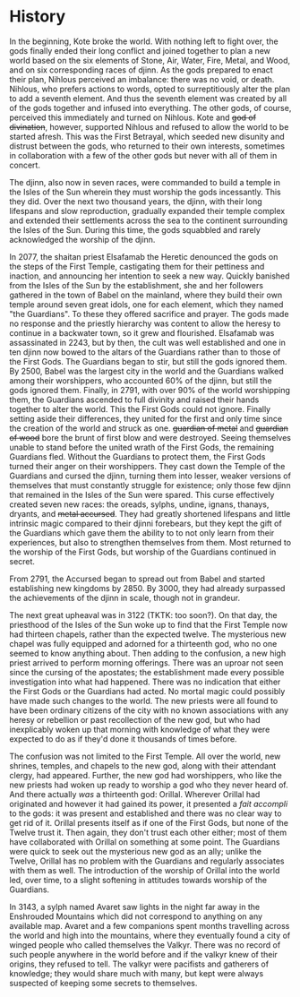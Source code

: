 # History

In the beginning, Kote broke the world.  With nothing left to fight over, the gods finally ended 
their long conflict and joined together to plan a new world based on the six elements of Stone, 
Air, Water, Fire, Metal, and Wood, and on six corresponding races of djinn.  As the gods prepared 
to enact their plan, Nihlous perceived an imbalance: there was no void, or death.  Nihlous, who 
prefers actions to words, opted to surreptitiously alter the plan to add a seventh element.  And 
thus the seventh element was created by all of the gods together and infused into everything.  The 
other gods, of course, perceived this immediately and turned on Nihlous.  Kote and ~~god of 
divination~~, however, supported Nihlous and refused to allow the world to be started afresh. 
This was the First Betrayal, which seeded new disunity and distrust between the gods, who returned 
to their own interests, sometimes in collaboration with a few of the other gods but never with all 
of them in concert.

The djinn, also now in seven races, were commanded to build a temple in the Isles of the Sun 
wherein they must worship the gods incessantly.  This they did.  Over the next two thousand years, 
the djinn, with their long lifespans and slow reproduction, gradually expanded their temple 
complex and extended their settlements across the sea to the continent surrounding the Isles of 
the Sun.  During this time, the gods squabbled and rarely acknowledged the worship of the djinn.

In 2077, the shaitan priest Elsafamab the Heretic denounced the gods on the steps of the First 
Temple, castigating them for their pettiness and inaction, and announcing her intention to seek a 
new way.  Quickly banished from the Isles of the Sun by the establishment, she and her followers 
gathered in the town of Babel on the mainland, where they build their own temple around seven 
great idols, one for each element, which they named "the Guardians".  To these they offered 
sacrifice and prayer.  The gods made no response and the priestly hierarchy was content to allow 
the heresy to continue in a backwater town, so it grew and flourished.  Elsafamab was assassinated 
in 2243, but by then, the cult was well established and one in ten djinn now bowed to the altars 
of the Guardians rather than to those of the First Gods.  The Guardians began to stir, but still 
the gods ignored them.  By 2500, Babel was the largest city in the world and the Guardians walked 
among their worshippers, who accounted 60% of the djinn, but still the gods ignored them. 
Finally, in 2791, with over 90% of the world worshipping them, the Guardians ascended to full 
divinity and raised their hands together to alter the world.  This the First Gods could not 
ignore.  Finally setting aside their differences, they united for the first and only time since 
the creation of the world and struck as one.  ~~guardian of metal~~ and ~~guardian of wood~~ bore 
the brunt of first blow and were destroyed.  Seeing themselves unable to stand before the united 
wrath of the First Gods, the remaining Guardians fled.  Without the Guardians to protect them, the 
First Gods turned their anger on their worshippers.  They cast down the Temple of the Guardians 
and cursed the djinn, turning them into lesser, weaker versions of themselves that must constantly 
struggle for existence; only those few djinn that remained in the Isles of the Sun were spared. 
This curse effectively created seven new races: the oreads, sylphs, undine, ignans, thanays, 
dryants, and ~~metal accursed~~.  They had greatly shortened lifespans and little intrinsic magic 
compared to their djinni forebears, but they kept the gift of the Guardians which gave them the 
ability to to not only learn from their experiences, but also to strengthen themselves from them. 
Most returned to the worship of the First Gods, but worship of the Guardians continued in secret.

From 2791, the Accursed began to spread out from Babel and started establishing new kingdoms by 2850.  By 3000, they had already surpassed the achievements of the djinn in scale, though not in 
grandeur.

The next great upheaval was in 3122 (TKTK: too soon?).  On that day, the priesthood of the Isles 
of the Sun woke up to find that the First Temple now had thirteen chapels, rather than the 
expected twelve.  The mysterious new chapel was fully equipped and adorned for a thirteenth god, 
who no one seemed to know anything about.  Then adding to the confusion, a new high priest arrived 
to perform morning offerings.  There was an uproar not seen since the cursing of the apostates; 
the establishment made every possible investigation into what had happened.  There was no 
indication that either the First Gods or the Guardians had acted.  No mortal magic could possibly 
have made such changes to the world.  The new priests were all found to have been ordinary 
citizens of the city with no known associations with any heresy or rebellion or past recollection 
of the new god, but who had inexplicably woken up that morning with knowledge of what they were 
expected to do as if they'd done it thousands of times before.

The confusion was not limited to the First Temple.  All over the world, new shrines, temples, and 
chapels to the new god, along with their attendant clergy, had appeared.  Further, the new god had 
worshippers, who like the new priests had woken up ready to worship a god who they never heard 
of.  And there actually *was* a thirteenth god: Orillal.  Wherever Orillal had originated and 
however it had gained its power, it presented a *fait accompli* to the gods: it was present and 
established and there was no clear way to get rid of it.  Orillal presents itself as if one of the 
First Gods, but none of the Twelve trust it.  Then again, they don't trust each other either; most 
of them have collaborated with Orillal on something at some point.  The Guardians were quick to 
seek out the mysterious new god as an ally; unlike the Twelve, Orillal has no problem with the 
Guardians and regularly associates with them as well.  The introduction of the worship of Orillal 
into the world led, over time, to a slight softening in attitudes towards worship of the Guardians.

In 3143, a sylph named Avaret saw lights in the night far away in the Enshrouded Mountains which 
did not correspond to anything on any available map.  Avaret and a few companions spent months 
travelling across the world and high into the mountains, where they eventually found a city of 
winged people who called themselves the Valkyr.  There was no record of such people anywhere in 
the world before and if the valkyr knew of their origins, they refused to tell.  The valkyr were 
pacifists and gatherers of knowledge; they would share much with many, but kept were always 
suspected of keeping some secrets to themselves.

